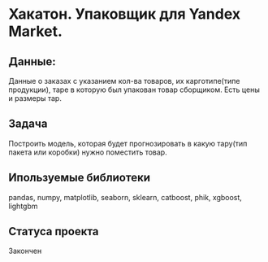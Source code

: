 # **Хакатон. Упаковщик для Yandex Market.**

## **Данные:**
Данные о заказах с указанием кол-ва товаров, их карготипе(типе продукции), таре в которую был упакован товар сборщиком. Есть цены и размеры тар.

## **Задача**
Построить модель, которая будет прогнозировать в какую тару(тип пакета или коробки) нужно поместить товар. 

## **Ипользуемые библиотеки**
pandas, numpy, matplotlib, seaborn, sklearn, catboost, phik, xgboost, lightgbm

## **Cтатуса проекта** 
Закончен
